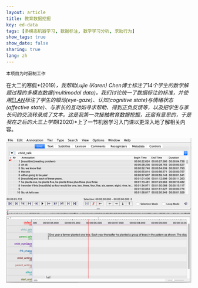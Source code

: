 ```yaml
---
layout: article
title: 教育数据挖掘
key: ed-data
tags: [多模态机器学习, 数据标注, 数学学习分析, 求助行为]
show_tags: true
show_date: false
sharing: true
lang: zh
---
```


`本项目为时薪制工作`

在大二的寒假*(2019)*，我帮助Lujie (Karen) Chen博士标注了14个学生的数学解题过程的多模态数据(multimodal data)。我们讨论统一了数据标注的标准，并使用[ELAN]标注了学生的眼动(eye-gaze)、认知(cognitive state)与情绪状态(affective state)、与家长的互动如寻求帮助、得到正负反馈等，以及把学生与家长间的交流转录成了文本。这是我第一次接触教育数据挖掘，还蛮有意思的，于是我在之后的大三上学期*(2020)*上了一节机器学习入门课以更深入地了解相关内容。

![](/assets/images/ELAN.png)

<!--more-->

[ELAN]: https://archive.mpi.nl/tla/elan
